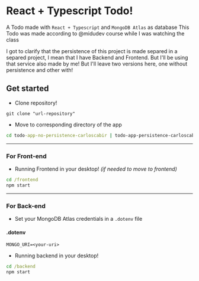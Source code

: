# React + Typescript Todo!
A Todo made with `React + Typescript` and `MongoDB Atlas` as database
This Todo was made according to @midudev course while I was watching the class

I got to clarify that the persistence of this project is made separed in a separed project, I mean that I have Backend and Frontend. But I'll be using that service also made by me! But I'll leave two versions here, one without persistence and other with!

## Get started
- Clone repository!
```
git clone "url-repository"
```

- Move to corresponding directory of the app
```cmd
cd todo-app-no-persistence-carloscabir | todo-app-persistence-carloscabir 
```

---

### For Front-end

- Running Frontend in your desktop! *(if needed to move to frontend)*
```cmd
cd /frontend
npm start
```

---

### For Back-end

- Set your MongoDB Atlas credentials in a `.dotenv` file 
#### .dotenv
```
MONGO_URI=<your-uri>
```

- Running backend in your desktop!
```cmd
cd /backend
npm start
```